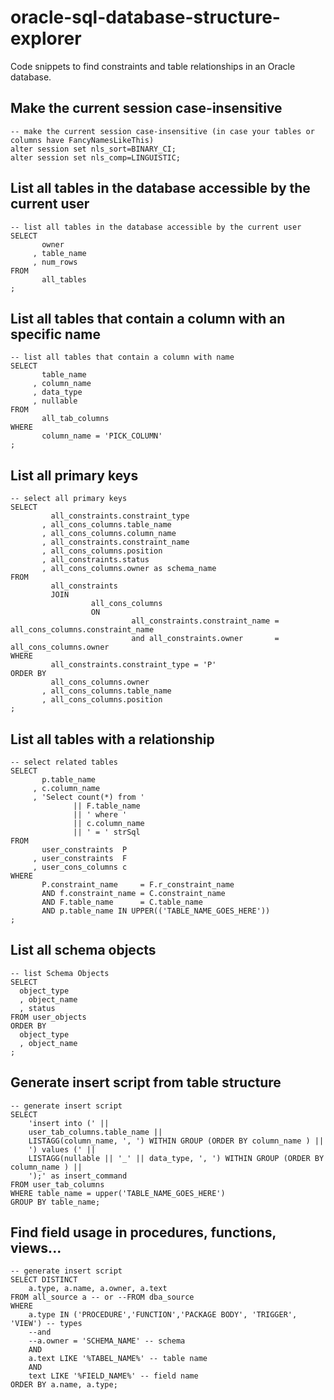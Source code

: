 # oracle-sql-database-structure-explorer  
Code snippets to find constraints and table relationships in an Oracle database.  

## Make the current session case-insensitive
```
-- make the current session case-insensitive (in case your tables or columns have FancyNamesLikeThis)
alter session set nls_sort=BINARY_CI;
alter session set nls_comp=LINGUISTIC;
```

## List all tables in the database accessible by the current user  
```
-- list all tables in the database accessible by the current user
SELECT
       owner
     , table_name
     , num_rows
FROM
       all_tables
;

```  

## List all tables that contain a column with an specific name   
```
-- list all tables that contain a column with name
SELECT
       table_name
     , column_name
     , data_type
     , nullable
FROM
       all_tab_columns
WHERE
       column_name = 'PICK_COLUMN'
;
```

## List all primary keys  
```
-- select all primary keys
SELECT
         all_constraints.constraint_type
       , all_cons_columns.table_name
       , all_cons_columns.column_name
       , all_constraints.constraint_name
       , all_cons_columns.position
       , all_constraints.status
       , all_cons_columns.owner as schema_name
FROM
         all_constraints
         JOIN
                  all_cons_columns
                  ON
                           all_constraints.constraint_name = all_cons_columns.constraint_name
                           and all_constraints.owner       = all_cons_columns.owner
WHERE
         all_constraints.constraint_type = 'P'
ORDER BY
         all_cons_columns.owner
       , all_cons_columns.table_name
       , all_cons_columns.position
;
```


## List all tables with a relationship  

```
-- select related tables
SELECT
       p.table_name
     , c.column_name
     , 'Select count(*) from '
              || F.table_name
              || ' where '
              || c.column_name
              || ' = ' strSql
FROM
       user_constraints  P
     , user_constraints  F
     , user_cons_columns c
WHERE
       P.constraint_name     = F.r_constraint_name
       AND f.constraint_name = C.constraint_name
       AND F.table_name      = C.table_name
       AND p.table_name IN UPPER(('TABLE_NAME_GOES_HERE'))
;
```


## List all schema objects

```
-- list Schema Objects
SELECT 
  object_type
  , object_name 
  , status  
FROM user_objects
ORDER BY 
  object_type
  , object_name
;
```

## Generate insert script from table structure  

``` 
-- generate insert script
SELECT 
	'insert into (' ||
	user_tab_columns.table_name ||
	LISTAGG(column_name, ', ') WITHIN GROUP (ORDER BY column_name ) ||
	') values (' ||
	LISTAGG(nullable || '_' || data_type, ', ') WITHIN GROUP (ORDER BY column_name ) ||
	');' as insert_command
FROM user_tab_columns
WHERE table_name = upper('TABLE_NAME_GOES_HERE')
GROUP BY table_name;
```   


## Find field usage in procedures, functions, views...

``` 
-- generate insert script
SELECT DISTINCT
	a.type, a.name, a.owner, a.text
FROM all_source a -- or --FROM dba_source
WHERE
	a.type IN ('PROCEDURE','FUNCTION','PACKAGE BODY', 'TRIGGER', 'VIEW') -- types
	--and 
	--a.owner = 'SCHEMA_NAME' -- schema
	AND 
	a.text LIKE '%TABEL_NAME%' -- table name
	AND 
	text LIKE '%FIELD_NAME%' -- field name
ORDER BY a.name, a.type;
```   
